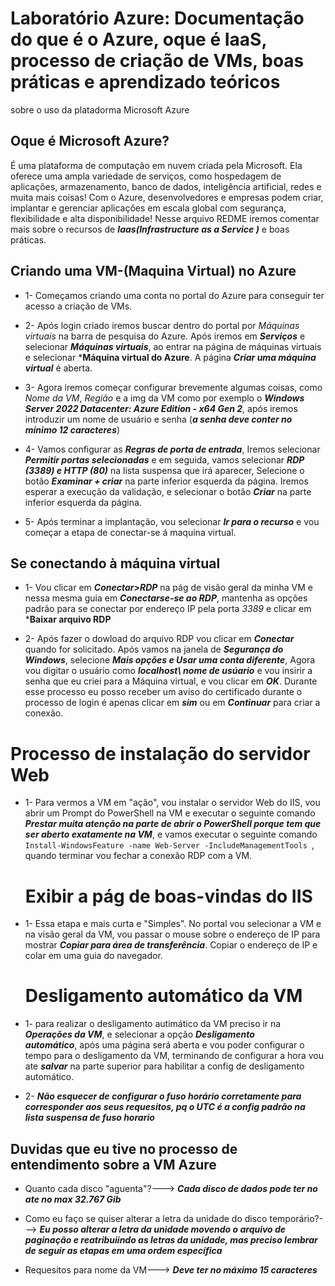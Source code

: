 # Laboratório Azure: Documentação do que é o Azure, oque é IaaS, processo de criação de VMs, boas práticas e aprendizado teóricos 
  sobre o uso da platadorma Microsoft Azure

## Oque é Microsoft Azure?
   É uma plataforma de computação em nuvem criada pela Microsoft. Ela oferece uma ampla variedade de  serviços, 
   como hospedagem de aplicações, armazenamento, banco de dados, inteligência artificial, redes e muita mais coisas! Com o Azure, 
   desenvolvedores e empresas podem criar, implantar e gerenciar aplicações em escala global com segurança, flexibilidade e alta 
   disponibilidade! Nesse arquivo REDME iremos comentar mais sobre o recursos de ***Iaas(Infrastructure as a Service )*** e boas 
   práticas.

  ## Criando uma VM-(Maquina Virtual) no Azure

* 1- Começamos criando uma conta no portal do Azure para conseguir ter acesso a criação de VMs.

* 2- Após login criado iremos buscar dentro do portal por _Máquinas virtuais_ na barra de pesquisa do Azure. Após iremos em 
     ***Serviços*** e selecionar ***Máquinas virtuais***, ao entrar na página de máquinas virtuais e selecionar ***Máquina virtual 
     do Azure**. A página ***Criar uma máquina virtual*** é aberta.
     

* 3- Agora iremos começar configurar brevemente algumas coisas, como _Nome da VM_, _Região_ e a img da VM como por exemplo o 
     ***Windows Server 2022 Datacenter: Azure Edition - x64 Gen 2***, após iremos introduzir um nome de usuário e senha (***a senha 
     deve conter no mínimo 12 caracteres***)

* 4- Vamos configurar as ***Regras de porta de entrada***, Iremos selecionar ***Permitir portas selecionadas*** e em seguida, vamos 
     selecionar ***RDP (3389) e HTTP (80)*** na lista suspensa que irá aparecer, Selecione o botão ***Examinar + criar*** na parte 
     inferior esquerda da página. Iremos esperar a execução da validação, e selecionar o botão ***Criar*** na parte inferior 
     esquerda da página.
     

* 5- Após terminar a implantação, vou selecionar ***Ir para o recurso*** e vou começar a etapa de conectar-se á maquina virtual.

## Se conectando à máquina virtual

* 1- Vou clicar em ***Conectar>RDP*** na pág de visão geral da minha VM e nessa mesma guia em ***Conectarse-se ao RDP***, mantenha as 
    opções padrão para se conectar por endereço IP pela porta _3389_ e clicar em ***Baixar arquivo RDP**

* 2- Após fazer o dowload do arquivo RDP vou clicar em ***Conectar*** quando for solicitado. Após vamos na janela de ***Segurança do 
    Windows***, selecione ***Mais opções e Usar uma conta diferente***, Agora vou digitar o usuário como ***localhost\ nome de 
    usúario*** e vou insirir a senha que eu criei para a Máquina virtual, e vou clicar em ***OK***. Durante esse processo eu posso 
    receber um aviso do certificado durante o processo de login é apenas clicar em ***sim*** ou em ***Continuar*** para criar a 
    conexão.
    
 # Processo de instalação do servidor Web

* 1-  Para vermos a VM em "ação", vou instalar o servidor Web do IIS, vou abrir um Prompt do PowerShell na VM e executar o seguinte 
     comando ***Prestar muita atenção na parte de abrir o PowerShell porque tem que ser aberto exatamente na VM***, e vamos executar 
     o seguinte comando ```Install-WindowsFeature -name Web-Server -IncludeManagementTools ```, quando terminar vou fechar a conexão 
     RDP com a VM.

  # Exibir a pág de boas-vindas do IIS

* 1-  Essa etapa e mais curta e "Simples". No portal vou selecionar a VM e na visão geral da VM, vou passar o mouse sobre o endereço       de IP para mostrar ***Copiar para área de transferência***. Copiar o endereço de IP e colar em uma guia do navegador.

  # Desligamento automático da VM

* 1-  para realizar o desligamento autimático da VM  preciso ir na ***Operações da VM***, e selecionar a opção ***Desligamento       
     automático***, após uma página será aberta e vou poder configurar o tempo para o desligamento da VM, terminando de configurar a      hora vou ate ***salvar*** na parte superior para habilitar a config de desligamento automático.

* 2- ***Não esquecer de configurar o fuso horário corretamente para corresponder aos seus requesitos, pq o UTC é a config padrão na lista suspensa de fuso horario***


## Duvidas que eu tive no processo de entendimento sobre a VM Azure

* Quanto cada disco "aguenta"?---> ***Cada disco de dados pode ter no ate no max 32.767 Gib*** 

* Como eu faço se quiser alterar a letra da unidade do disco temporário?---> ***Eu posso alterar a letra da unidade movendo o arquivo de paginação e reatribuiindo as letras da unidade, mas preciso lembrar de seguir as etapas em uma ordem específica***
  

* Requesitos para nome da VM---> ***Deve ter no máximo 15 caracteres***


